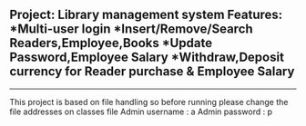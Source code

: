 Project: Library management system 
Features:
*Multi-user login
*Insert/Remove/Search Readers,Employee,Books
*Update Password,Employee Salary
*Withdraw,Deposit currency for Reader purchase & Employee Salary
-----------------------------------------------------------------
-----------------------------------------------------------------
This project is based on file handling so before running please change the file addresses on classes file
Admin username : a
Admin password : p
